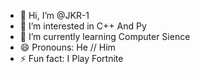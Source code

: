 - 👋 Hi, I’m @JKR-1
- 👀 I’m interested in C++ And Py
- 🌱 I’m currently learning Computer Sience
- 😄 Pronouns: He // Him
- ⚡ Fun fact: I Play Fortnite

<!---
JKR-1/JKR-1 is a ✨ special ✨ repository because its `README.md` (this file) appears on your GitHub profile.
You can click the Preview link to take a look at your changes.
--->
